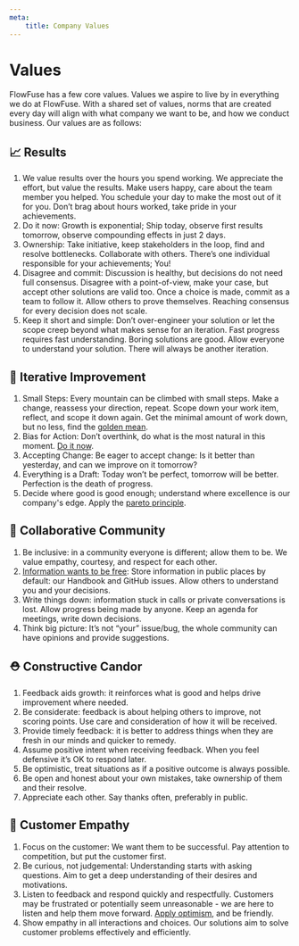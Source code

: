 ```yaml
---
meta:
    title: Company Values
---
```


# Values

FlowFuse has a few core values. Values we aspire to live by in everything we do
at FlowFuse. With a shared set of values, norms that are created every day will
align with what company we want to be, and how we conduct business. Our values
are as follows:

## 📈 Results

1. We value results over the hours you spend working. We appreciate the effort, but value the results. Make users happy, care about the team member you helped. You schedule your day to make the most out of it for you. Don’t brag about hours worked, take pride in your achievements.
1. <a name="doitnow">Do it now</a>: Growth is exponential; Ship today, observe first results tomorrow, observe compounding effects in just 2 days.
1. Ownership: Take initiative, keep stakeholders in the loop, find and resolve bottlenecks. Collaborate with others. There’s one individual responsible for your achievements; You!
1. <a name="disagreeandcommit">Disagree and commit</a>: Discussion is healthy, but decisions do not need full consensus. Disagree with a point-of-view, make your case, but accept other solutions are valid too. Once a choice is made, commit as a team to follow it. Allow others to prove themselves. Reaching consensus for every decision does not scale.
1. Keep it short and simple: Don’t over-engineer your solution or let the scope creep beyond what makes sense for an iteration. Fast progress requires fast understanding. Boring solutions are good. Allow everyone to understand your solution. There will always be another iteration.

## 🔁 Iterative Improvement

1. Small Steps: Every mountain can be climbed with small steps. Make a change,
reassess your direction, repeat. Scope down your work item, reflect, and scope
it down again. Get the minimal amount of work down, but no less, find the [golden mean](https://en.wikipedia.org/wiki/Golden_mean_%28philosophy%29).
1. Bias for Action: Don’t overthink, do what is the most natural in this moment. [Do it now](#doitnow).
1. Accepting Change: Be eager to accept change: Is it better than yesterday, and can we improve on it tomorrow?
1. Everything is a Draft: Today won’t be perfect, tomorrow will be better. Perfection is the death of progress.
1. Decide where good is good enough; understand where excellence is our company's
edge. Apply the [pareto principle](https://en.wikipedia.org/wiki/Pareto_principle).

## 👥 Collaborative Community

1. Be inclusive: in a community everyone is different; allow them to be. We
value empathy, courtesy, and respect for each other.
1. [Information wants to be free](https://en.wikipedia.org/wiki/Information_wants_to_be_free):
Store information in public places by default: our Handbook and GitHub issues.
Allow others to understand you and your decisions.
1. Write things down: information stuck in calls or private conversations is lost.
Allow progress being made by anyone. Keep an agenda for meetings, write down decisions.
1. Think big picture: It’s not “your” issue/bug, the whole community can have
opinions and provide suggestions.

## ⛑️ Constructive Candor

1. Feedback aids growth: it reinforces what is good and helps drive improvement where needed.
1. Be considerate: feedback is about helping others to improve, not scoring points. Use care and consideration of how it will be received.
1. Provide timely feedback: it is better to address things when they are fresh in our minds and quicker to remedy.
1. Assume positive intent when receiving feedback. When you feel defensive it’s OK to
 respond later.
1. <a id="optimism">Be optimistic</a>, treat situations as if a positive outcome is always possible.
1. Be open and honest about your own mistakes, take ownership of them and their resolve.
1. Appreciate each other. Say thanks often, preferably in public.

## 🤝 Customer Empathy

1. Focus on the customer: We want them to be successful. Pay attention to competition, but put the customer first.
1. Be curious, not judgemental: Understanding starts with asking questions. Aim to get a deep understanding of their desires and motivations.
1. Listen to feedback and respond quickly and respectfully. Customers may be frustrated or potentially seem unreasonable - we are here to listen and help them move forward.  [Apply optimism](#optimism), and be friendly.
1. Show empathy in all interactions and choices. Our solutions aim to solve customer problems effectively and efficiently.
